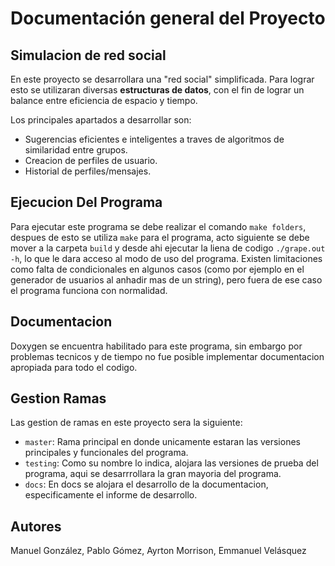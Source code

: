 # Documentación general del Proyecto

## Simulacion de red social

En este proyecto se desarrollara una "red social" simplificada. Para lograr esto se utilizaran diversas **estructuras de datos**, con el fin de lograr un balance entre eficiencia de espacio y tiempo.

Los principales apartados a desarrollar son:
- Sugerencias eficientes e inteligentes a traves de algoritmos de similaridad entre grupos.
- Creacion de perfiles de usuario.
- Historial de perfiles/mensajes.


## Ejecucion Del Programa
Para ejecutar este programa se debe realizar el comando `make folders`, despues de esto se utiliza `make` para el programa, acto siguiente se debe mover a la carpeta `build` y desde ahi ejecutar la liena de codigo `./grape.out -h`, lo que le dara acceso al modo de uso del programa.
Existen limitaciones como falta de condicionales en algunos casos (como por ejemplo en el generador de usuarios al anhadir mas de un string), pero fuera de ese caso el programa funciona con normalidad.

## Documentacion
Doxygen se encuentra habilitado para este programa, sin embargo por problemas tecnicos y de tiempo no fue posible implementar documentacion apropiada para todo el codigo.

## Gestion Ramas
Las gestion de ramas en este proyecto sera la siguiente:
- `master`: Rama principal en donde unicamente estaran las versiones principales y funcionales del programa.
- `testing`: Como su nombre lo indica, alojara las versiones de prueba del programa, aqui se desarrrollara la gran mayoria del programa.
- `docs`: En docs se alojara el desarrollo de la documentacion, especificamente el informe de desarrollo.


## Autores
Manuel González, Pablo Gómez, Ayrton Morrison, Emmanuel Velásquez

